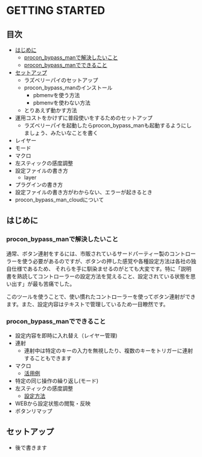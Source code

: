 # GETTING STARTED 
## 目次
* [はじめに](#はじめに)
    * [procon_bypass_manで解決したいこと](#procon_bypass_manで解決したいこと)
    * [procon_bypass_manでできること](#procon_bypass_manでできること)
* [セットアップ](#セットアップ)
  * ラズベリーパイのセットアップ
  * procon_bypass_manのインストール
      * pbmenvを使う方法
      * pbmenvを使わない方法
  * とりあえず動かす方法
* 運用コストをかけずに普段使いをするためのセットアップ
  * ラズベリーパイを起動したらprocon_bypass_manも起動するようにしましょう、みたいなことを書く
* レイヤー
* モード
* マクロ
* 左スティックの感度調整
* 設定ファイルの書き方
  * layer
* プラグインの書き方
* 設定ファイルの書き方がわからない、エラーが起きるとき
* procon_bypass_man_cloudについて

## はじめに
### procon_bypass_manで解決したいこと

通常、ボタン連射をするには、市販されているサードパーティー製のコントローラーを使う必要があるのですが、ボタンの押した感覚や各種設定方法は各社の独自仕様であるため、
それらを手に馴染ませるのがとても大変です。特に「説明書を熟読してコントローラーの設定方法を覚えること、設定されている状態を思い出す」が最も苦痛でした。

このツールを使うことで、使い慣れたコントローラーを使ってボタン連射ができます。また、設定内容はテキストで管理しているため一目瞭然です。

### procon_bypass_manでできること
* 設定内容を即時に入れ替え（レイヤー管理)
* 連射
  * 連射中は特定のキーの入力を無視したり、複数のキーをトリガーに連射することもできます
* マクロ
  * [活用例](/docs/setting/splatoon2_macro_sokuwari_bubble.md)
* 特定の同じ操作の繰り返し(モード)
* 左スティックの感度調整
  * [設定方法](/docs/setting/left-analogstick-cap.md)
* WEBから設定状態の閲覧・反映
* ボタンリマップ

## セットアップ
* 後で書きます
